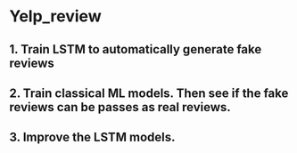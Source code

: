 # Yelp_review
## 1. Train LSTM to automatically generate fake reviews
## 2. Train classical ML models. Then see if the fake reviews can be passes as real reviews. 
## 3. Improve the LSTM models.
